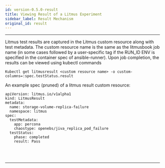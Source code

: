 ```yaml
---
id: version-0.5.0-result
title: Viewing Result of a Litmus Experiment
sidebar_label: Result Mechanism
original_id: result
---
```

------

Litmus test results are captured in the Litmus custom resource along with test 
metadata. The custom resource name is the same as the litmusbook job name 
(in some cases followed by a user-specific tag if the RUN_ID ENV is specified in 
the container spec of ansible-runner). Upon job completion, the results can be 
viewed using kubectl commands

```Kubectl get litmusresult <custom resource name> -o custom-columns=:spec.testStatus.result```

An example spec (pruned) of a litmus result custom resource:

```
apiVersion: litmus.io/v1alpha1
kind: LitmusResult
metadata:
  name: storage-volume-replica-failure
  namespace: litmus
spec:
  testMetadata:
    app: percona
    chaostype: openebs/jiva_replica_pod_failure
  testStatus:
    phase: completed
    result: Pass
```



<br>

<br>

<hr>

<br>

<br>



<!-- Hotjar Tracking Code for https://docs.openebs.io -->

<script>
    (function(h,o,t,j,a,r){
        h.hj=h.hj||function(){(h.hj.q=h.hj.q||[]).push(arguments)};
        h._hjSettings={hjid:1239116,hjsv:6};
        a=o.getElementsByTagName('head')[0];
        r=o.createElement('script');r.async=1;
        r.src=t+h._hjSettings.hjid+j+h._hjSettings.hjsv;
        a.appendChild(r);
    })(window,document,'https://static.hotjar.com/c/hotjar-','.js?sv=');
</script>


<!-- Global site tag (gtag.js) - Google Analytics -->

<script async src="https://www.googletagmanager.com/gtag/js?id=UA-92076314-12"></script>
<script>
  window.dataLayer = window.dataLayer || [];
  function gtag(){dataLayer.push(arguments);}
  gtag('js', new Date());

  gtag('config', 'UA-92076314-12');
</script>
